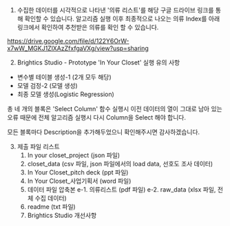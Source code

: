 1. 수집한 데이터를 시각적으로 나타낸 '의류 리스트'를 해당 구글 드라이브 링크를 통해 확인할 수 있습니다.
   알고리즘 실행 이후 최종적으로 나오는 의류 Index를 아래 링크에서 확인하여 추천받은 의류를 확인 할 수 있습니다.

https://drive.google.com/file/d/122Y6OrW-x7wW_MGKJ1ZlXAzZfxfgaVXg/view?usp=sharing

2. Brightics Studio - Prototype 'In Your Closet' 실행 유의 사항

 - 변수별 테이블 생성-1 (2개 모두 해당)
 - 모델 검정-2 (모델 생성)
 - 최종 모델 생성(Logistic Regression)

 총 네 개의 블록은 'Select Column' 함수 실행시 이전 데이터의 열이 그대로 남아 있는 오류 때문에
전체 알고리즘 실행시 다시 Column을 Select 해야 합니다.

 모든 블록마다 Description을 추가해두었으니 확인해주시면 감사하겠습니다.

3. 제출 파일 리스트
	1. In your closet_project (json 파일)
	2. closet_data (csv 파일, json 파일에서의 load data, 선호도 조사 데이터)
	3. In Your Closet_pitch deck (ppt 파일)
	4. In Your Closet_사업기획서 (word 파일)
	5. 데이터 파일 압축본
 	  	e-1. 의류리스트 (pdf 파일)
   		e-2. raw_data (xlsx 파일, 전체 수집 데이터)
	6. readme (txt 파일)
	7. Brightics Studio 개선사항
